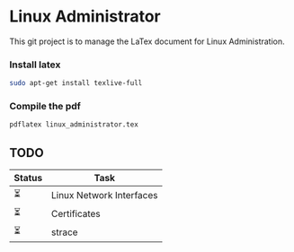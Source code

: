# Linux Administrator

This git project is to manage the LaTex document for Linux Administration.

### Install latex
```bash
sudo apt-get install texlive-full
```

### Compile the pdf
```bash
pdflatex linux_administrator.tex
```

## TODO
| Status | Task |
|----------|----------|
| :hourglass_flowing_sand: | Linux Network Interfaces |
| :hourglass_flowing_sand: | Certificates |
| :hourglass_flowing_sand: | strace |
